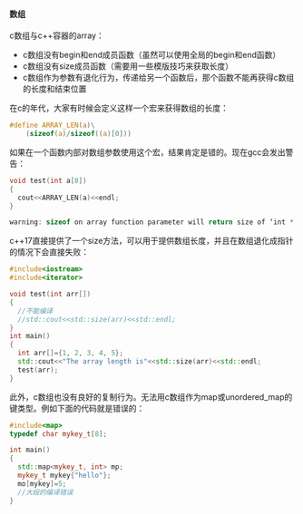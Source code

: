 #### 数组

c数组与c++容器的array：

- c数组没有begin和end成员函数（虽然可以使用全局的begin和end函数）
- c数组没有size成员函数（需要用一些模版技巧来获取长度）
- c数组作为参数有退化行为，传递给另一个函数后，那个函数不能再获得c数组的长度和结束位置

在c的年代，大家有时候会定义这样一个宏来获得数组的长度：

```c
#define ARRAY_LEN(a)\
	(sizeof(a)/sizeof((a)[0]))
```

如果在一个函数内部对数组参数使用这个宏，结果肯定是错的。现在gcc会发出警告：

```c++
void test(int a[8])
{
  cout<<ARRAY_LEN(a)<<endl;
}
```

```c++
warning: sizeof on array function parameter will return size of ‘int *’ instead of ‘int [8]’
```

c++17直接提供了一个size方法，可以用于提供数组长度，并且在数组退化成指针的情况下会直接失败：

```c++
#include<iostream>
#include<iterator>

void test(int arr[])
{
  //不能编译
  //std::cout<<std::size(arr)<<std::endl;
}
int main()
{
  int arr[]={1, 2, 3, 4, 5};
  std::cout<<"The array length is"<<std::size(arr)<<std::endl;
  test(arr);
}
```

此外，c数组也没有良好的复制行为。无法用c数组作为map或unordered_map的键类型。例如下面的代码就是错误的：

```c++
#include<map>
typedef char mykey_t[8];

int main()
{
  std::map<mykey_t, int> mp;
  mykey_t mykey{"hello"};
  mo[mykey]=5;
  //大段的编译错误
}

```

